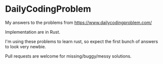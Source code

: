 # DailyCodingProblem
My answers to the problems from https://www.dailycodingproblem.com/

Implementation are in Rust.

I'm using these problems to learn rust, so expect the first bunch of answers to look very newbie.

Pull requests are welcome for missing/buggy/messy solutions.
